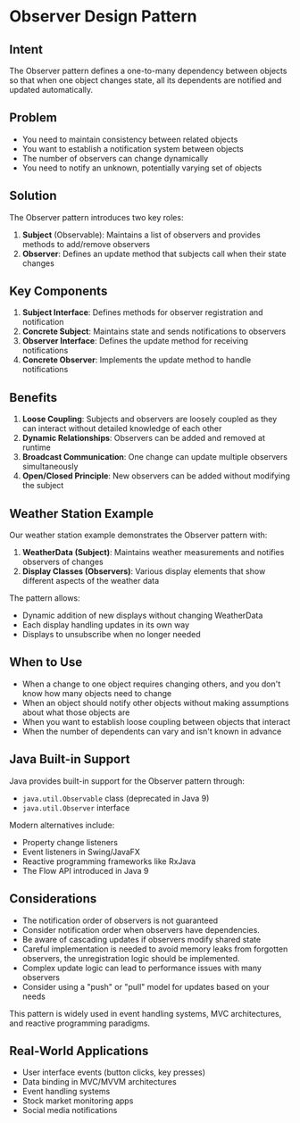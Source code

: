 # Observer Design Pattern

## Intent
The Observer pattern defines a one-to-many dependency between objects so that when one object changes state, all its dependents are notified and updated automatically.

## Problem
- You need to maintain consistency between related objects
- You want to establish a notification system between objects
- The number of observers can change dynamically
- You need to notify an unknown, potentially varying set of objects

## Solution
The Observer pattern introduces two key roles:
1. **Subject** (Observable): Maintains a list of observers and provides methods to add/remove observers
2. **Observer**: Defines an update method that subjects call when their state changes

## Key Components

1. **Subject Interface**: Defines methods for observer registration and notification
2. **Concrete Subject**: Maintains state and sends notifications to observers
3. **Observer Interface**: Defines the update method for receiving notifications
4. **Concrete Observer**: Implements the update method to handle notifications

## Benefits

1. **Loose Coupling**: Subjects and observers are loosely coupled as they can interact without detailed knowledge of each other
2. **Dynamic Relationships**: Observers can be added and removed at runtime
3. **Broadcast Communication**: One change can update multiple observers simultaneously
4. **Open/Closed Principle**: New observers can be added without modifying the subject

## Weather Station Example

Our weather station example demonstrates the Observer pattern with:

1. **WeatherData (Subject)**: Maintains weather measurements and notifies observers of changes
2. **Display Classes (Observers)**: Various display elements that show different aspects of the weather data

The pattern allows:
- Dynamic addition of new displays without changing WeatherData
- Each display handling updates in its own way
- Displays to unsubscribe when no longer needed

## When to Use

- When a change to one object requires changing others, and you don't know how many objects need to change
- When an object should notify other objects without making assumptions about what those objects are
- When you want to establish loose coupling between objects that interact
- When the number of dependents can vary and isn't known in advance

## Java Built-in Support

Java provides built-in support for the Observer pattern through:
- `java.util.Observable` class (deprecated in Java 9)
- `java.util.Observer` interface

Modern alternatives include:
- Property change listeners
- Event listeners in Swing/JavaFX
- Reactive programming frameworks like RxJava
- The Flow API introduced in Java 9

## Considerations

- The notification order of observers is not guaranteed
- Consider notification order when observers have dependencies.
- Be aware of cascading updates if observers modify shared state
- Careful implementation is needed to avoid memory leaks from forgotten observers, the unregistration logic should be implemented.
- Complex update logic can lead to performance issues with many observers
- Consider using a "push" or "pull" model for updates based on your needs

This pattern is widely used in event handling systems, MVC architectures, and reactive programming paradigms.

## Real-World Applications
- User interface events (button clicks, key presses)
- Data binding in MVC/MVVM architectures
- Event handling systems
- Stock market monitoring apps
- Social media notifications